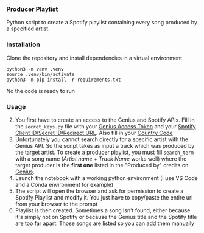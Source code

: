 ### Producer Playlist
Python script to create a Spotify playlist containing every song produced by a specified artist.

### Installation
Clone the repository and install dependencies in a virtual environment 
```
python3 -m venv .venv
source .venv/bin/activate
python3 -m pip install -r requirements.txt
```
No the code is ready to run
### Usage

2) You first have to create an access to the Genius and Spotify APIs. Fill in the `secret_keys.py` file with your [Genius Access Token](https://genius.com/api-clients) and your [Spotify Client ID/Secret ID/Redirect URL](https://developer.spotify.com/documentation/general/guides/authorization/app-settings/). Also fill in your [Country Code](https://en.wikipedia.org/wiki/ISO_3166-1_alpha-2)
2) Unfortunately you cannot search directly for a specific artist with the Genius API. So the script takes as input a track which was produced by the target artist. To create a producer playlist, you must fill `search_term` with a song name (*Artist name* + *Track Name* works well) where the target producer is the **first one** listed in the "Produced by" credits on [Genius](https://genius.com/).
3) Launch the notebook with a working python environment (I use VS Code and a Conda environment for example)
4) The script will open the browser and ask for permission to create a Spotify Playlist and modify it. You just have to copy/paste the entire url from your browser to the prompt
5) Playlist is then created. Sometimes a song isn't found, either because it's simply not on Spotify or because the Genius title and the Spotify title are too far apart. Those songs are listed so you can add them manually